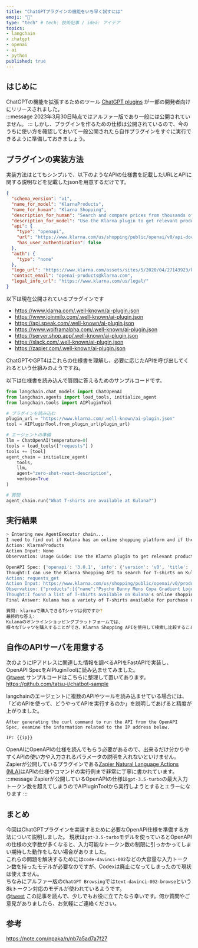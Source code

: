 ```yaml
---
title: "ChatGPTプラグインの機能をいち早く試すには"
emoji: "🤖"
type: "tech" # tech: 技術記事 / idea: アイデア
topics:
- langchain
- chatgpt
- openai
- ai
- python
published: true
---
```


## はじめに
ChatGPTの機能を拡張するためのツール [ChatGPT plugins](https://openai.com/blog/chatgpt-plugins) が一部の開発者向けにリリースされました。  
:::message
2023年3月30日時点ではアルファー版であり一般には公開されていません。
:::
しかし、プラグインを作るための仕様は公開されているので、今のうちに使い方を確認しておいて一般公開されたら自作プラグインをすぐに実行できるように準備しておきましょう。

## プラグインの実装方法
実装方法はとてもシンプルで、以下のようなAPIの仕様書を記載したURLとAPIに関する説明などを記載したjsonを用意するだけです。  
```json
{
  "schema_version": "v1",
  "name_for_model": "KlarnaProducts",
  "name_for_human": "Klarna Shopping",
  "description_for_human": "Search and compare prices from thousands of online shops",
  "description_for_model": "Use the Klarna plugin to get relevant product suggestions for any shopping or researching purpose. The query to be sent should not include stopwords like articles, prepositions and determinants. The api works best when searching for words that are related to products, like their name, brand, model or category. Links will always be returned and should be shown to the user.",
  "api": {
    "type": "openapi",
    "url": "https://www.klarna.com/us/shopping/public/openai/v0/api-docs/",
    "has_user_authentication": false
  },
  "auth": {
    "type": "none"
  },
  "logo_url": "https://www.klarna.com/assets/sites/5/2020/04/27143923/klarna-K-150x150.jpg",
  "contact_email": "openai-products@klarna.com",
  "legal_info_url": "https://www.klarna.com/us/legal/"
}
```

以下は現在公開されているプラグインです  
* https://www.klarna.com/.well-known/ai-plugin.json
* https://www.joinmilo.com/.well-known/ai-plugin.json
* https://api.speak.com/.well-known/ai-plugin.json
* https://www.wolframalpha.com/.well-known/ai-plugin.json
* https://server.shop.app/.well-known/ai-plugin.json
* https://slack.com/.well-known/ai-plugin.json
* https://zapier.com/.well-known/ai-plugin.json

ChatGPTやGPT4はこれらの仕様書を理解し、必要に応じたAPIを呼び出してくれるという仕組みのようですね。  

以下は仕様書を読み込んで質問に答えるためのサンプルコードです。
```python
from langchain.chat_models import ChatOpenAI
from langchain.agents import load_tools, initialize_agent
from langchain.tools import AIPluginTool

# プラグインを読み込む
plugin_url = "https://www.klarna.com/.well-known/ai-plugin.json"
tool = AIPluginTool.from_plugin_url(plugin_url)

# エージェントの準備
llm = ChatOpenAI(temperature=0)
tools = load_tools(["requests"] )
tools += [tool]
agent_chain = initialize_agent(
    tools, 
    llm, 
    agent="zero-shot-react-description", 
    verbose=True
)

# 質問
agent_chain.run("What T-shirts are available at Kulana?")
```

## 実行結果
```bash
> Entering new AgentExecutor chain...
I need to find out if Kulana has an online shopping platform and if they have an API that I can use to search for T-shirts.
Action: KlarnaProducts
Action Input: None
Observation: Usage Guide: Use the Klarna plugin to get relevant product suggestions for any shopping or researching purpose. The query to be sent should not include stopwords like articles, prepositions and determinants. The api works best when searching for words that are related to products, like their name, brand, model or category. Links will always be returned and should be shown to the user.

OpenAPI Spec: {'openapi': '3.0.1', 'info': {'version': 'v0', 'title': 'Open AI Klarna product Api'}, 'servers': [{'url': 'https://www.klarna.com/us/shopping'}], 'tags': [{'name': 'open-ai-product-endpoint', 'description': 'Open AI Product Endpoint. Query for products.'}], 'paths': {'/public/openai/v0/products': {'get': {'tags': ['open-ai-product-endpoint'], 'summary': 'API for fetching Klarna product information', 'operationId': 'productsUsingGET', 'parameters': [{'name': 'q', 'in': 'query', 'description': 'query, must be between 2 and 100 characters', 'required': True, 'schema': {'type': 'string'}}, {'name': 'size', 'in': 'query', 'description': 'number of products returned', 'required': False, 'schema': {'type': 'integer'}}, {'name': 'budget', 'in': 'query', 'description': 'maximum price of the matching product in local currency, filters results', 'required': False, 'schema': {'type': 'integer'}}], 'responses': {'200': {'description': 'Products found', 'content': {'application/json': {'schema': {'$ref': '#/components/schemas/ProductResponse'}}}}, '503': {'description': 'one or more services are unavailable'}}, 'deprecated': False}}}, 'components': {'schemas': {'Product': {'type': 'object', 'properties': {'attributes': {'type': 'array', 'items': {'type': 'string'}}, 'name': {'type': 'string'}, 'price': {'type': 'string'}, 'url': {'type': 'string'}}, 'title': 'Product'}, 'ProductResponse': {'type': 'object', 'properties': {'products': {'type': 'array', 'items': {'$ref': '#/components/schemas/Product'}}}, 'title': 'ProductResponse'}}}}
Thought:I can use the Klarna Shopping API to search for T-shirts on Kulana's online shopping platform.
Action: requests_get
Action Input: https://www.klarna.com/us/shopping/public/openai/v0/products?q=T-shirts&size=10&budget=50
Observation: {"products":[{"name":"Psycho Bunny Mens Copa Gradient Logo Graphic Tee","url":"https://www.klarna.com/us/shopping/pl/cl10001/3203663222/Clothing/Psycho-Bunny-Mens-Copa-Gradient-Logo-Graphic-Tee/?utm_source=openai","price":"$35.00","attributes":["Material:Cotton","Target Group:Man","Color:White,Blue,Black,Orange","Neckline:Round"]},{"name":"Lacoste Men's Pack of Plain T-Shirts","url":"https://www.klarna.com/us/shopping/pl/cl10001/3202043025/Clothing/Lacoste-Men-s-Pack-of-Plain-T-Shirts/?utm_source=openai","price":"$26.60","attributes":["Material:Cotton","Target Group:Man","Color:White,Black"]},{"name":"Grunt 1776 Flag Long Sleeve T-shirts","url":"https://www.klarna.com/us/shopping/pl/cl10001/3203267031/Clothing/Grunt-1776-Flag-Long-Sleeve-T-shirts/?utm_source=openai","price":"$29.95","attributes":["Material:Cotton","Target Group:Man","Color:Black","Neckline:Round"]},{"name":"Hanes Men's Ultimate 6pk. Crewneck T-Shirts","url":"https://www.klarna.com/us/shopping/pl/cl10001/3201808270/Clothing/Hanes-Men-s-Ultimate-6pk.-Crewneck-T-Shirts/?utm_source=openai","price":"$13.82","attributes":["Material:Cotton","Target Group:Man","Color:White"]},{"name":"T-shirt","url":"https://www.klarna.com/us/shopping/pl/cl10001/3203506327/Clothing/T-shirt/?utm_source=openai","price":"$29.99","attributes":["Material:Cotton","Target Group:Man","Color:Gray,White,Blue,Black,Orange","Neckline:Round"]},{"name":"Nike Boy's Jordan Stretch T-shirts","url":"https://www.klarna.com/us/shopping/pl/cl359/3201863202/Children-s-Clothing/Nike-Boy-s-Jordan-Stretch-T-shirts/?utm_source=openai","price":"$14.99","attributes":["Material:Cotton","Color:White,Green","Model:Boy","Size (Small-Large):S,XL,L,M"]},{"name":"Polo Classic Fit Cotton V-Neck T-Shirts 3-Pack","url":"https://www.klarna.com/us/shopping/pl/cl10001/3203028500/Clothing/Polo-Classic-Fit-Cotton-V-Neck-T-Shirts-3-Pack/?utm_source=openai","price":"$29.95","attributes":["Material:Cotton","Target Group:Man","Color:White,Blue,Black"]},{"name":"Hugo Boss Dulive T-shirt","url":"https://www.klarna.com/us/shopping/pl/cl10001/3201780633/Clothing/Hugo-Boss-Dulive-T-shirt/?utm_source=openai","price":"$36.00","attributes":["Material:Cotton","Target Group:Man","Color:White,Black","Neckline:Round"]},{"name":"Nike Sportswear Club T-shirt - University Red/White","url":"https://www.klarna.com/us/shopping/pl/cl10001/3200152246/Clothing/Nike-Sportswear-Club-T-shirt-University-Red-White/?utm_source=openai","price":"$12.61","attributes":["Material:Cotton","Target Group:Man","Color:Red"]},{"name":"KingSize Men's Big & Tall Streetwear Graphic Tee","url":"https://www.klarna.com/us/shopping/pl/cl10001/3202304522/Clothing/KingSize-Men-s-Big-Tall-Streetwear-Graphic-Tee/?utm_source=openai","price":"$27.95","attributes":["Material:Cotton","Target Group:Man","Color:Black","Neckline:Round"]}]}
Thought:I found a list of T-shirts available on Kulana's online shopping platform through the Klarna Shopping API.
Final Answer: Kulana has a variety of T-shirts available for purchase on their online shopping platform, which can be searched and compared using the Klarna Shopping API.
```

```bash
質問: klarnaで購入できるTシャツは何ですか?
最終的な答え: 
Kulanaのオンラインショッピングプラットフォームでは、
様々なTシャツを購入することができ、Klarna Shopping APIを使用して検索し比較することができます。
```

## 自作のAPIサーバを用意する
次のようにIPアドレスに関連した情報を調べるAPIをFastAPIで実装し、OpenAPI SpecをAIPluginToolに読み込ませてみました。  
@[tweet](https://twitter.com/hunter_phishing/status/1640704330222415873)
サンプルコードはこちらに整理して置いてあります。
https://github.com/tatsu-i/chatbot-sample

langchainのエージェントに複数のAPIやツールを読み込ませている場合には、「どのAPIを使って、どうやってAPIを実行するのか」を説明してあげると精度が上がりました。  
```
After generating the curl command to run the API from the OpenAPI Spec, examine the information related to the IP address below.

IP: {{ip}}
```
OpenAIにOpenAPIの仕様を読んでもらう必要があるので、出来るだけ分かりやすくAPIの使い方や入力されるパラメータの説明を入れないといけません。  
Zapierが公開しているプラグインである[Zapier Natural Language Actions (NLA)](https://redocly.github.io/redoc/?url=https://nla.zapier.com/api/v1/dynamic/openapi.json#section/Auth-lessa-name%22auth%22greaterlessagreater)はAPIの仕様やコマンドの実行例まで非常に丁寧に書かれています。
:::message
Zapierが公開しているOpenAPIの仕様は`gpt-3.5-turbo`の最大入力トークン数を超えてしまうのでAIPluginToolから実行しようとするとエラーになります
:::

## まとめ
今回はChatGPTプラグインを実装するために必要なOpenAPI仕様を準備する方法について説明しました。
現状は`gpt-3.5-turbo`モデルを使っているとOpenAPIの仕様の文字数が多くなると、入力可能なトークン数の制限に引っかかってしまい期待した動作をしない場合がありました。  
これらの問題を解決するためには`code-davinci-002`などの大容量な入力トークン数を持ったモデルが必要なのですが、Codexは廃止になってしまったので現状は使えません。  
ちなみにアルファー版の`ChatGPT Browsing`では`text-davinci-002-browse`という8kトークン対応のモデルが使われているようです。  
@[tweet](https://twitter.com/vaibhavk97/status/1640626881404755970)
この記事を読んで、少しでもお役に立てたなら幸いです。何か質問やご意見がありましたら、お気軽にご連絡ください。

## 参考
https://note.com/npaka/n/nb7a5ad7a7f27
